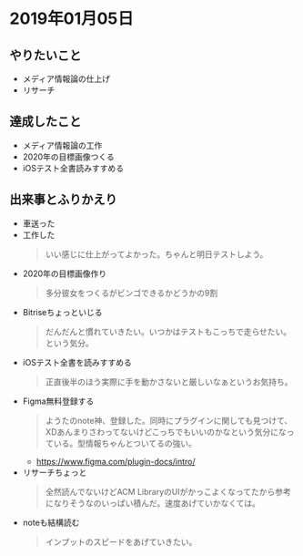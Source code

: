 # 2019年01月05日

## やりたいこと

- メディア情報論の仕上げ
- リサーチ

## 達成したこと

- メディア情報論の工作
- 2020年の目標画像つくる
- iOSテスト全書読みすすめる

## 出来事とふりかえり

- 車送った
- 工作した
  > いい感じに仕上がってよかった。ちゃんと明日テストしよう。
- 2020年の目標画像作り
  > 多分彼女をつくるがビンゴできるかどうかの9割
- Bitriseちょっといじる
  > だんだんと慣れていきたい。いつかはテストもこっちで走らせたい。という気分。
- iOSテスト全書を読みすすめる
  > 正直後半のほう実際に手を動かさないと厳しいなぁというお気持ち。
- Figma無料登録する
  > ようたのnote神、登録した。同時にプラグインに関しても見つけて、XDあんまりさわってないけどこっちでもいいのかなという気分になっている。型情報ちゃんとついてるの強い。
  - https://www.figma.com/plugin-docs/intro/
- リサーチちょっと
  > 全然読んでないけどACM LibraryのUIがかっこよくなってたから参考になりそうなのいっぱい積んだ。速度あげていかなくては。
- noteも結構読む
  > インプットのスピードをあげていきたい。
